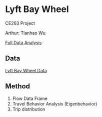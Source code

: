 # Lyft Bay Wheel
CE263 Project

Arthur: Tianhao Wu

[Full Data Analysis](https://github.com/6shun/Lyft-BayWheel/blob/master/CE263_Project.ipynb)

## Data
[Lyft Bay Wheel Data](https://www.lyft.com/bikes/bay-wheels/system-data)

## Method
1. Flow Data Frame
2. Travel Behavior Analysis (Eigenbehavior)
3. Trip distribution

